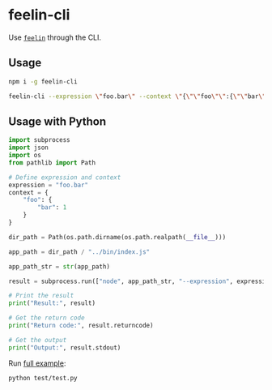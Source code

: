 # feelin-cli

Use [`feelin`](https://github.com/nikku/feelin) through the CLI.

## Usage

```sh
npm i -g feelin-cli

feelin-cli --expression \"foo.bar\" --context \"{\"\"foo\"\":{\"\"bar\"\":1}}\"
```

## Usage with Python

```python
import subprocess
import json
import os
from pathlib import Path

# Define expression and context
expression = "foo.bar"
context = {
    "foo": {
        "bar": 1
    }
}

dir_path = Path(os.path.dirname(os.path.realpath(__file__)))

app_path = dir_path / "../bin/index.js"

app_path_str = str(app_path)

result = subprocess.run(["node", app_path_str, "--expression", expression, "--context", json.dumps(context)], capture_output=True, text=True)

# Print the result
print("Result:", result)

# Get the return code
print("Return code:", result.returncode)

# Get the output
print("Output:", result.stdout)
```

Run [full example](test/test.py):

```sh
python test/test.py
```